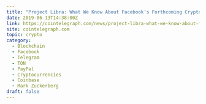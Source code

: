 ```yaml
---
title: "Project Libra: What We Know About Facebook’s Forthcoming Cryptocurrency"
date: 2019-06-13T14:38:00Z
link: https://cointelegraph.com/news/project-libra-what-we-know-about-facebooks-forthcoming-cryptocurrency?utm_medium=RSS&utm_source=hune
site: cointelegraph.com
topic: crypto
category:
  - Blockchain
  - Facebook
  - Telegram
  - TON
  - PayPal
  - Cryptocurrencies
  - Coinbase
  - Mark Zuckerberg
draft: false
---
```

